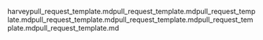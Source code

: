 harveypull_request_template.mdpull_request_template.mdpull_request_template.mdpull_request_template.mdpull_request_template.mdpull_request_template.mdpull_request_template.md
